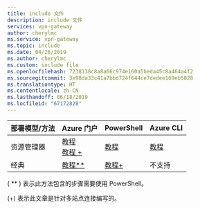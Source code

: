 ```yaml
---
title: include 文件
description: include 文件
services: vpn-gateway
author: cherylmc
ms.service: vpn-gateway
ms.topic: include
ms.date: 04/26/2019
ms.author: cherylmc
ms.custom: include file
ms.openlocfilehash: 7238138c8a8a66c974e160a5beda45c8a464a4f2
ms.sourcegitcommit: 3e98da33c41a7bbd724f644ce7dedee169eb5028
ms.translationtype: HT
ms.contentlocale: zh-CN
ms.lasthandoff: 06/18/2019
ms.locfileid: "67172828"
---
```

| **部署模型/方法** | **Azure 门户** | **PowerShell** | **Azure CLI** |
| --- | --- | --- | --- |
| 资源管理器 |[教程](../articles/vpn-gateway/vpn-gateway-howto-site-to-site-resource-manager-portal.md)<br>[教程 +](../articles/vpn-gateway/vpn-gateway-howto-multi-site-to-site-resource-manager-portal.md) |[教程](../articles/vpn-gateway/vpn-gateway-create-site-to-site-rm-powershell.md) | [教程](../articles/vpn-gateway/vpn-gateway-howto-site-to-site-resource-manager-cli.md) |
| 经典 |[教程**](../articles/vpn-gateway/vpn-gateway-howto-site-to-site-classic-portal.md) |[教程+](../articles/vpn-gateway/vpn-gateway-multi-site.md) | 不支持 |

( ** ) 表示此方法包含的步骤需要使用 PowerShell。

(+) 表示此文章是针对多站点连接编写的。
